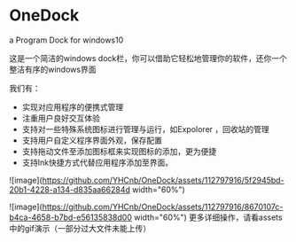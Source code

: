 # OneDock
a Program Dock for windows10

这是一个简洁的windows dock栏，你可以借助它轻松地管理你的软件，还你一个整洁有序的windows界面

我们有：
- 实现对应用程序的便携式管理
- 注重用户良好交互体验
- 支持对一些特殊系统图标进行管理与运行，如Expolorer ，回收站的管理
- 支持用户自定义程序界面外观，保存配置
- 支持拖动文件至添加图标框来实现图标的添加，更为便捷
- 支持lnk快捷方式代替应用程序添加至界面。

![image](https://github.com/YHCnb/OneDock/assets/112797916/5f2945bd-20b1-4228-a134-d835aa66284d width="60%")

![image](https://github.com/YHCnb/OneDock/assets/112797916/8670107c-b4ca-4658-b7bd-e56135838d00 width="60%")
更多详细操作，请看assets中的gif演示（一部分过大文件未能上传）
